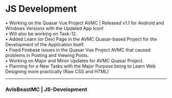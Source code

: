 <h1> JS Development </h1>
• Working on the Quasar Vue Project AVMC | Released v1.1 for Android and Windows Versions with the Updated App Icon! <br>
• Will also be working on Task-12.
<br>
• Added Learn (or Dev) Page in the AVMC Quasar-based Project for the Development of the Application itself.
<br>
• Fixed Firebase issues in the Quasar Vue Project AVMC that caused problems in Posting and Viewing Posts.
<br>
• Working on Major and Minor Updates for AVMC Quasar Project.
<br>
• Planning for a New Tasks with the Major Purpose being to Learn Web Designing more practically (Raw CSS and HTML)
<hr>
<h3>AvIsBeastMC | JS-Development</h3>